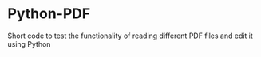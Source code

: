 # Python-PDF
Short code to test the functionality of reading different PDF files and edit it using Python
